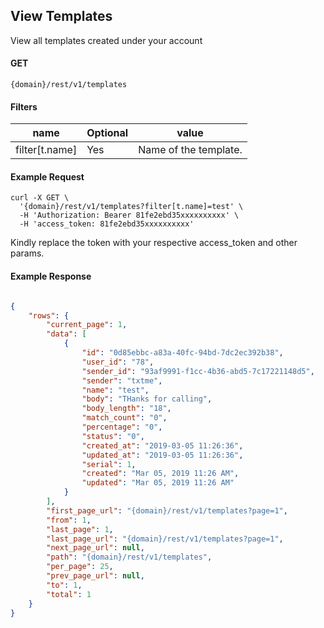 ## View Templates

View all templates created under your account

#### GET

```
{domain}/rest/v1/templates
```

#### Filters

| name   | Optional | value     |
|--------|-----|----|
| filter[t.name] | Yes | Name of the template. |

#### Example Request

```
curl -X GET \
  '{domain}/rest/v1/templates?filter[t.name]=test' \
  -H 'Authorization: Bearer 81fe2ebd35xxxxxxxxxx' \
  -H 'access_token: 81fe2ebd35xxxxxxxxxx'
```

Kindly replace the token with your respective access_token and other params.
  
#### Example Response

```json

{
    "rows": {
        "current_page": 1,
        "data": [
            {
                "id": "0d85ebbc-a83a-40fc-94bd-7dc2ec392b38",
                "user_id": "78",
                "sender_id": "93af9991-f1cc-4b36-abd5-7c17221148d5",
                "sender": "txtme",
                "name": "test",
                "body": "THanks for calling",
                "body_length": "18",
                "match_count": "0",
                "percentage": "0",
                "status": "0",
                "created_at": "2019-03-05 11:26:36",
                "updated_at": "2019-03-05 11:26:36",
                "serial": 1,
                "created": "Mar 05, 2019 11:26 AM",
                "updated": "Mar 05, 2019 11:26 AM"
            }
        ],
        "first_page_url": "{domain}/rest/v1/templates?page=1",
        "from": 1,
        "last_page": 1,
        "last_page_url": "{domain}/rest/v1/templates?page=1",
        "next_page_url": null,
        "path": "{domain}/rest/v1/templates",
        "per_page": 25,
        "prev_page_url": null,
        "to": 1,
        "total": 1
    }
}
```
